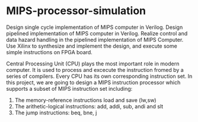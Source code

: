 # MIPS-processor-simulation

Design single cycle implementation of MIPS computer in Verilog. Design pipelined implementation of MIPS computer in Verilog.
Realize control and data hazard handling in the pipelined implementation of MIPS Computer.
Use Xilinx to synthesize and implement the design, and execute some simple instructions on FPGA board.

Central Processing Unit (CPU) plays the most important role in modern computer. It is used to process and excecute the instruction fromed by a series of compilers. Every CPU has its own corresponding instruction set. In this project, we are going to design a MIPS instruction processor which supports a subset of MIPS instruction set including:
1. The memory-reference instructions load and save (lw,sw)
2. The arithetic-logical instructions: add, addi, sub, andi and slt 
3. The jump instructions: beq, bne, j
